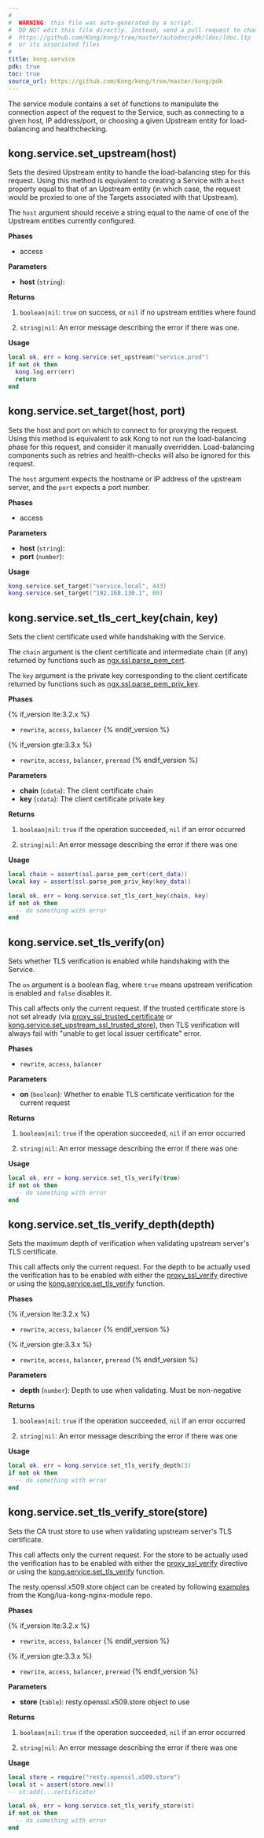 ```yaml
---
#
#  WARNING: this file was auto-generated by a script.
#  DO NOT edit this file directly. Instead, send a pull request to change
#  https://github.com/Kong/kong/tree/master/autodoc/pdk/ldoc/ldoc.ltp
#  or its associated files
#
title: kong.service
pdk: true
toc: true
source_url: https://github.com/Kong/kong/tree/master/kong/pdk
---
```

<!-- vale off -->
The service module contains a set of functions to manipulate the connection
 aspect of the request to the Service, such as connecting to a given host, IP
 address/port, or choosing a given Upstream entity for load-balancing and
 healthchecking.



## kong.service.set_upstream(host)

Sets the desired Upstream entity to handle the load-balancing step for
 this request.  Using this method is equivalent to creating a Service with a
 `host` property equal to that of an Upstream entity (in which case, the
 request would be proxied to one of the Targets associated with that
 Upstream).

 The `host` argument should receive a string equal to the name of one of the
 Upstream entities currently configured.


**Phases**

* access

**Parameters**

* **host** (`string`):

**Returns**

1.  `boolean|nil`:  `true` on success, or `nil` if no upstream entities
 where found

1.  `string|nil`:   An error message describing the error if there was
 one.



**Usage**

``` lua
local ok, err = kong.service.set_upstream("service.prod")
if not ok then
  kong.log.err(err)
  return
end
```



## kong.service.set_target(host, port)

Sets the host and port on which to connect to for proxying the request.
 Using this method is equivalent to ask Kong to not run the load-balancing
 phase for this request, and consider it manually overridden.
 Load-balancing components such as retries and health-checks will also be
 ignored for this request.

 The `host` argument expects the hostname or IP address of the upstream
 server, and the `port` expects a port number.


**Phases**

* access

**Parameters**

* **host** (`string`):
* **port** (`number`):

**Usage**

``` lua
kong.service.set_target("service.local", 443)
kong.service.set_target("192.168.130.1", 80)
```



## kong.service.set_tls_cert_key(chain, key)

Sets the client certificate used while handshaking with the Service.

 The `chain` argument is the client certificate and intermediate chain (if any)
 returned by functions such as [ngx.ssl.parse\_pem\_cert](https://github.com/openresty/lua-resty-core/blob/master/lib/ngx/ssl.md#parse_pem_cert).

 The `key` argument is the private key corresponding to the client certificate
 returned by functions such as [ngx.ssl.parse\_pem\_priv\_key](https://github.com/openresty/lua-resty-core/blob/master/lib/ngx/ssl.md#parse_pem_priv_key).


**Phases**

{% if_version lte:3.2.x %}
* `rewrite`, `access`, `balancer`
{% endif_version %}

{% if_version gte:3.3.x %}
* `rewrite`, `access`, `balancer`, `preread`
{% endif_version %}

**Parameters**

* **chain** (`cdata`):  The client certificate chain
* **key** (`cdata`):  The client certificate private key

**Returns**

1.  `boolean|nil`:  `true` if the operation succeeded, `nil` if an error occurred

1.  `string|nil`:  An error message describing the error if there was one


**Usage**

``` lua
local chain = assert(ssl.parse_pem_cert(cert_data))
local key = assert(ssl.parse_pem_priv_key(key_data))

local ok, err = kong.service.set_tls_cert_key(chain, key)
if not ok then
  -- do something with error
end
```



## kong.service.set_tls_verify(on)

Sets whether TLS verification is enabled while handshaking with the Service.

 The `on` argument is a boolean flag, where `true` means upstream verification
 is enabled and `false` disables it.

 This call affects only the current request. If the trusted certificate store is
 not set already (via [proxy_ssl_trusted_certificate](https://nginx.org/en/docs/http/ngx_http_proxy_module.html#proxy_ssl_trusted_certificate)
 or [kong.service.set_upstream_ssl_trusted_store](#kongserviceset_upstream_ssl_trusted_store)),
 then TLS verification will always fail with "unable to get local issuer certificate" error.


**Phases**

* `rewrite`, `access`, `balancer`

**Parameters**

* **on** (`boolean`):  Whether to enable TLS certificate verification for the current request

**Returns**

1.  `boolean|nil`:  `true` if the operation succeeded, `nil` if an error occurred

1.  `string|nil`:  An error message describing the error if there was one


**Usage**

``` lua
local ok, err = kong.service.set_tls_verify(true)
if not ok then
  -- do something with error
end
```



## kong.service.set_tls_verify_depth(depth)

Sets the maximum depth of verification when validating upstream server's TLS certificate.

 This call affects only the current request. For the depth to be actually used the verification
 has to be enabled with either the [proxy_ssl_verify](https://nginx.org/en/docs/http/ngx_http_proxy_module.html#proxy_ssl_verify)
 directive or using the [kong.service.set_tls_verify](#kongserviceset_tls_verify) function.


**Phases**

{% if_version lte:3.2.x %}
* `rewrite`, `access`, `balancer`
{% endif_version %}

{% if_version gte:3.3.x %}
* `rewrite`, `access`, `balancer`, `preread`
{% endif_version %}

**Parameters**

* **depth** (`number`):  Depth to use when validating. Must be non-negative

**Returns**

1.  `boolean|nil`:  `true` if the operation succeeded, `nil` if an error occurred

1.  `string|nil`:  An error message describing the error if there was one


**Usage**

``` lua
local ok, err = kong.service.set_tls_verify_depth(3)
if not ok then
  -- do something with error
end
```



## kong.service.set_tls_verify_store(store)

Sets the CA trust store to use when validating upstream server's TLS certificate.

 This call affects only the current request. For the store to be actually used the verification
 has to be enabled with either the [proxy_ssl_verify](https://nginx.org/en/docs/http/ngx_http_proxy_module.html#proxy_ssl_verify)
 directive or using the [kong.service.set_tls_verify](#kongserviceset_tls_verify) function.

 The resty.openssl.x509.store object can be created by following
 [examples](https://github.com/Kong/lua-kong-nginx-module#restykongtlsset_upstream_ssl_trusted_store) from the Kong/lua-kong-nginx-module repo.


**Phases**

{% if_version lte:3.2.x %}
* `rewrite`, `access`, `balancer`
{% endif_version %}

{% if_version gte:3.3.x %}
* `rewrite`, `access`, `balancer`, `preread`
{% endif_version %}

**Parameters**

* **store** (`table`):  resty.openssl.x509.store object to use

**Returns**

1.  `boolean|nil`:  `true` if the operation succeeded, `nil` if an error occurred

1.  `string|nil`:  An error message describing the error if there was one


**Usage**

``` lua
local store = require("resty.openssl.x509.store")
local st = assert(store.new())
-- st:add(...certificate)

local ok, err = kong.service.set_tls_verify_store(st)
if not ok then
  -- do something with error
end
```
